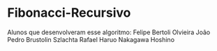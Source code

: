 # Fibonacci-Recursivo

Alunos que desenvolveram esse algoritmo:
  Felipe Bertoli Olvieira
  João Pedro Brustolin Szlachta
  Rafael Haruo Nakagawa Hoshino
